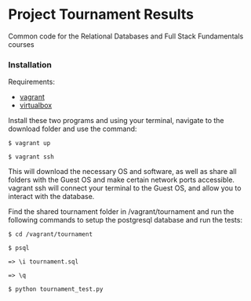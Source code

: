 Project Tournament Results
==========================

Common code for the Relational Databases and Full Stack Fundamentals courses


### Installation

Requirements:
* [vagrant](https://www.vagrantup.com/)
* [virtualbox](https://www.virtualbox.org/wiki/Downloads)

Install these two programs and using your terminal, navigate to the download 
folder and use the command:
 
`$ vagrant up`

`$ vagrant ssh`
    
This will download the necessary OS and software, as well as share all folders 
with the Guest OS and make certain network ports accessible. vagrant ssh will
connect your terminal to the Guest OS, and allow you to interact with the database.

Find the shared tournament folder in /vagrant/tournament and run the following
commands to setup the postgresql database and run the tests:
   
`$ cd /vagrant/tournament`

`$ psql`

`=> \i tournament.sql`

`=> \q`

`$ python tournament_test.py`

